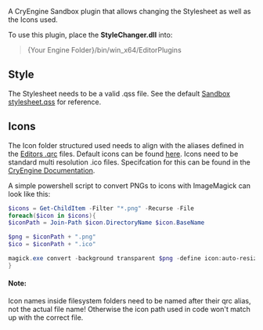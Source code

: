 A CryEngine Sandbox plugin that allows changing the Stylesheet as well as the Icons used.

To use this plugin, place the **StyleChanger.dll** into:
> {Your Engine Folder}/bin/win_x64/EditorPlugins

## Style
The Stylesheet needs to be a valid .qss file. See the default [Sandbox stylesheet.qss](https://github.com/CRYTEK/CRYENGINE/blob/release/Editor/Styles/stylesheet.qss) for reference.
## Icons
The Icon folder structured used needs to align with the aliases defined in the [Editors .qrc](https://github.com/CRYTEK/CRYENGINE/blob/release/Code/Sandbox/Plugins/EditorCommon/EditorCommon.qrc) files.
Default icons can be found [here](https://github.com/CRYTEK/CRYENGINE/tree/release/Code/Sandbox/Plugins/EditorCommon/icons).
Icons need to be standard multi resolution .ico files. Specifcation for this can be found in the [CryEngine Documentation](https://docs.cryengine.com/display/CEPROG/Theme%2C+Styling+and+Colors).

A simple powershell script to convert PNGs to icons with ImageMagick can look like this:
```powershell
$icons = Get-ChildItem -Filter "*.png" -Recurse -File
foreach($icon in $icons){
$iconPath = Join-Path $icon.DirectoryName $icon.BaseName

$png = $iconPath + ".png"
$ico = $iconPath + ".ico"

magick.exe convert -background transparent $png -define icon:auto-resize=16,24,32,48,64,72,96,128,256 $ico
}
```

#### Note:
Icon names inside filesystem folders need to be named after their qrc alias, not the actual file name! Otherwise the icon path used in code won't match up with the correct file.
